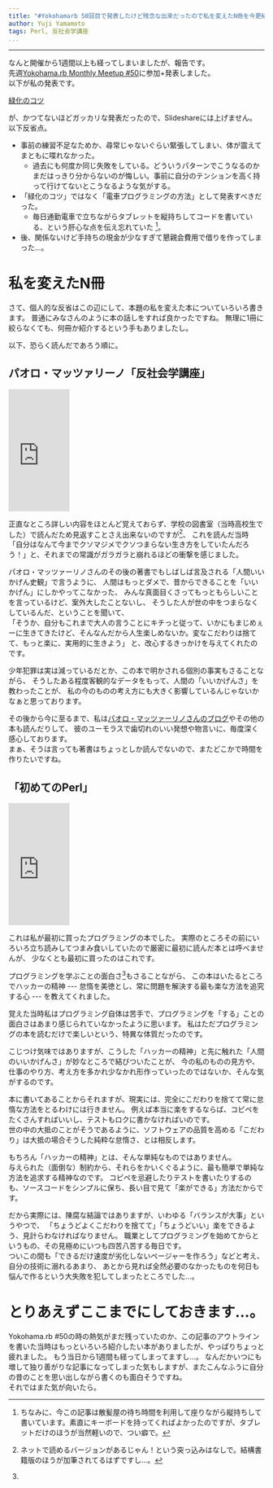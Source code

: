```yaml
---
title: "#Yokohamarb 50回目で発表したけど残念な出来だったので私を変えたN冊を今更紹介する。"
author: Yuji Yamamoto
tags: Perl, 反社会学講座
...
```

---

なんと開催から1週間以上も経ってしまいましたが、報告です。 \
先週[Yokohama.rb Monthly Meetup #50](http://yokohamarb.doorkeeper.jp/events/14212)に参加+発表しました。 \
以下が私の発表です。

[緑化のコツ](/slides/2014-11-08-tips-for-green-streak.html)

が、かつてないほどガッカリな発表だったので、Slideshareには上げません。 \
以下反省点。

- 事前の練習不足なためか、尋常じゃないぐらい緊張してしまい、体が震えてまともに喋れなかった。
    - 過去にも何度か同じ失敗をしている。どういうパターンでこうなるのかまだはっきり分からないのが悔しい。事前に自分のテンションを高く持って行けてないとこうなるような気がする。
- 「緑化のコツ」ではなく「電車プログラミングの方法」として発表すべきだった。
    - 毎日通勤電車で立ちながらタブレットを縦持ちしてコードを書いている、という肝心な点を伝え忘れていた [^tokoya]。
- 後、関係ないけど手持ちの現金が少なすぎて懇親会費用で借りを作ってしまった...。

[^tokoya]: ちなみに、今この記事は散髪屋の待ち時間を利用して座りながら縦持ちして書いています。素直にキーボードを持ってくればよかったのですが、タブレットだけのほうが当然軽いので、つい癖で。

# 私を変えたN冊

さて、個人的な反省はこの辺にして、本題の私を変えた本についていろいろ書きます。
普通にみなさんのように本の話しをすれば良かったですね。
無理に1冊に絞らなくても、何冊か紹介するという手もありましたし。

以下、恐らく読んだであろう順に。

## パオロ・マッツァリーノ「反社会学講座」

<iframe src="http://rcm-fe.amazon-adsystem.com/e/cm?lt1=_blank&amp;bc1=000000&amp;IS2=1&amp;bg1=FFFFFF&amp;fc1=000000&amp;lc1=0000FF&amp;t=poe02-22&amp;o=9&amp;p=8&amp;l=as4&amp;m=amazon&amp;f=ifr&amp;ref=ss_til&amp;asins=4480423567" style="width:120px;height:240px;" scrolling="no" marginwidth="0" marginheight="0" frameborder="0"></iframe>

正直なところ詳しい内容をほとんど覚えておらず、学校の図書室（当時高校生でした）で読んだため見返すことさえ出来ないのですが[^web]、
これを読んだ当時 \
「自分はなんて今までクソマジメでクソつまらない生き方をしていたんだろう！」と、それまでの常識がガラガラと崩れるほどの衝撃を感じました。

[^web]: ネットで読めるバージョンがあるじゃん！という突っ込みはなしで。結構書籍版のほうが加筆されてるはずですし...。

パオロ・マッツァーリノさんのその後の著書でもしばしば言及される「人間いいかげん史観」で言うように、
人間はもっとダメで、昔からできることを「いいかげん」にしかやってこなかった、
みんな真面目くさってもっともらしいことを言っているけど、案外大したことないし、
そうした人が世の中をつまらなくしているんだ、ということを聞いて、 \
「そうか、自分もこれまで大人の言うことにキチっと従って、いかにもまじめぇーに生きてきたけど、そんなんだから人生楽しめないか。変なこだわりは捨てて、もっと楽に、実用的に生きよう」
と、改心するきっかけを与えてくれたのです。

少年犯罪は実は減っているだとか、この本で明かされる個別の事実もさることながら、
そうしたある程度客観的なデータをもって、人間の「いいかげんさ」を教わったことが、
私の今のものの考え方にも大きく影響しているんじゃないかなぁと思っております。

その後から今に至るまで、私は[パオロ・マッツァーリノさんのブログ](http://pmazzarino.blog.fc2.com/)やその他の本も読んだりして、
彼のユーモラスで歯切れのいい発想や物言いに、毎度深く感心しております。 \
まぁ、そうは言っても著書はちょっとしか読んでないので、またどこかで時間を作りたいですね。

## 「初めてのPerl」

<iframe src="http://rcm-fe.amazon-adsystem.com/e/cm?lt1=_blank&amp;bc1=000000&amp;IS2=1&amp;bg1=FFFFFF&amp;fc1=000000&amp;lc1=0000FF&amp;t=poe02-22&amp;o=9&amp;p=8&amp;l=as4&amp;m=amazon&amp;f=ifr&amp;ref=ss_til&amp;asins=4873115671" style="width:120px;height:240px;" scrolling="no" marginwidth="0" marginheight="0" frameborder="0"></iframe>


これは私が最初に買ったプログラミングの本でした。
実際のところその前にいろいろ立ち読みしてつまみ食いしていたので厳密に最初に読んだ本とは呼べませんが、
少なくとも最初に買ったのはこれです。

プログラミングを学ぶことの面白さ[^writing-code]もさることながら、
この本はいたるところでハッカーの精神 --- 怠惰を美徳とし、常に問題を解決する最も楽な方法を追究する心 --- を教えてくれました。

[^writing-code]:
覚えた当時私はプログラミング自体は苦手で、プログラミングを「する」ことの面白さはあまり感じられていなかったように思います。
私はただプログラミングの本を読むだけで楽しいという、特異な体質だったのです。

こじつけ気味ではありますが、こうした「ハッカーの精神」と先に触れた「人間のいいかげんさ」が妙なところで結びついたことが、
今の私のものの見方や、仕事のやり方、考え方を多かれ少なかれ形作っていったのではないか、そんな気がするのです。

本に書いてあることからそれますが、現実には、完全にこだわりを捨てて常に怠惰な方法をとるわけには行きません。
例えば本当に楽をするならば、コピペをたくさんすればいいし、テストもロクに書かなければいのです。 \
世の中の大抵のことがそうであるように、ソフトウェアの品質を高める「こだわり」は大抵の場合そうした純粋な怠惰さ、とは相反します。

もちろん「ハッカーの精神」とは、そんな単純なものではありません。 \
与えられた（面倒な）制約から、それらをかいくぐるように、最も簡単で単純な方法を追求する精神なのです。
コピペを忌避したりテストを書いたりするのも、ソースコードをシンプルに保ち、長い目で見て「楽ができる」方法だからです。

だから実際には、陳腐な結論ではありますが、いわゆる「バランスが大事」というやつで、
「ちょうどよくこだわりを捨てて」「ちょうどいい」楽をできるよう、見計らわなければなりません。
職業としてプログラミングを始めてからというもの、その見極めにいつも四苦八苦する毎日です。 \
ついこの間も「できるだけ速度が劣化しないページャーを作ろう」などと考え、自分の技術に溺れるあまり、
あとから見れば全然必要のなかったものを何日も悩んで作るという大失敗を犯してしまったところでした...。

# とりあえずここまでにしておきます...。

Yokohama.rb #50の時の熱気がまだ残っていたのか、この記事のアウトラインを書いた当時はもっといろいろ紹介したい本がありましたが、やっぱりちょっと疲れました。
もう当日から1週間も経ってしまってますし...。
なんだかいつにも増して独り善がりな記事になってしまった気もしますが、またこんなふうに自分の昔のことを思い出しながら書くのも面白そうですね。 \
それではまた気が向いたら。
